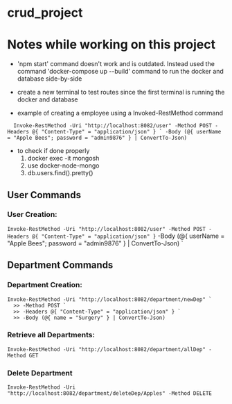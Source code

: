 # crud_project

# Notes while working on this project

- 'npm start' command doesn't work and is outdated. Instead used the command 'docker-compose up --build' command to run the docker and database side-by-side

- create a new terminal to test routes since the first terminal is running the docker and database

- example of creating a employee using a Invoked-RestMethod command
```
  Invoke-RestMethod -Uri "http://localhost:8082/user" -Method POST -Headers @{ "Content-Type" = "application/json" } ` -Body (@{ userName = "Apple Bees"; password = "admin9876" } | ConvertTo-Json)
```


- to check if done properly
    1. docker exec -it <container-name> mongosh
    2. use docker-node-mongo
    3. db.users.find().pretty()

## User Commands

### User Creation:
`
Invoke-RestMethod -Uri "http://localhost:8082/user" -Method POST -Headers @{ "Content-Type" = "application/json" } ` -Body (@{ userName = "Apple Bees"; password = "admin9876" } | ConvertTo-Json)
`

## Department Commands

### Department Creation:
```
Invoke-RestMethod -Uri "http://localhost:8082/department/newDep" `
  >> -Method POST `
  >> -Headers @{ "Content-Type" = "application/json" } `
  >> -Body (@{ name = "Surgery" } | ConvertTo-Json)
```

### Retrieve all Departments:
`
Invoke-RestMethod -Uri "http://localhost:8082/department/allDep" -Method GET
`

### Delete Department
`
Invoke-RestMethod -Uri "http://localhost:8082/department/deleteDep/Apples" -Method DELETE
`
